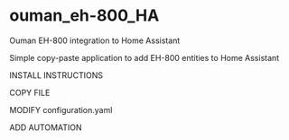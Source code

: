 # ouman_eh-800_HA
Ouman EH-800 integration to Home Assistant

Simple copy-paste application to add EH-800 entities to Home Assistant

INSTALL INSTRUCTIONS

COPY FILE

MODIFY configuration.yaml

ADD AUTOMATION
